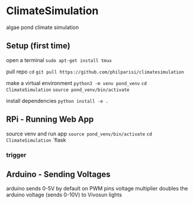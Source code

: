 # ClimateSimulation
algae pond climate simulation


## Setup (first time)

open a terminal
`sudo apt-get install tmux`

pull repo
`cd`
`git pull https://github.com/philparisi/climatesimulation` 

make a virtual environment
`python3 -m venv pond_venv`
`cd ClimateSimulation`
`source pond_venv/bin/activate`

install dependencies
`python install -e .`

## RPi - Running Web App

source venv and run app
`source pond_venv/bin/activate`
`cd ClimateSimulation`
`flask

### trigger


## Arduino - Sending Voltages

arduino sends 0-5V by default on PWM pins
voltage multiplier doubles the arduino voltage (sends 0-10V) to Vivosun lights
